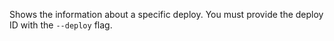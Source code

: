 Shows the information about a specific deploy. You must provide the deploy ID with the `--deploy` flag.

